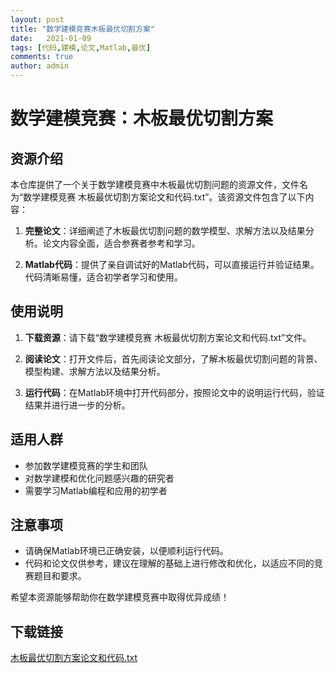 ```yaml
---
layout: post
title: "数学建模竞赛木板最优切割方案"
date:   2021-01-09
tags: [代码,建模,论文,Matlab,最优]
comments: true
author: admin
---
```

# 数学建模竞赛：木板最优切割方案

## 资源介绍

本仓库提供了一个关于数学建模竞赛中木板最优切割问题的资源文件，文件名为“数学建模竞赛 木板最优切割方案论文和代码.txt”。该资源文件包含了以下内容：

1. **完整论文**：详细阐述了木板最优切割问题的数学模型、求解方法以及结果分析。论文内容全面，适合参赛者参考和学习。

2. **Matlab代码**：提供了亲自调试好的Matlab代码，可以直接运行并验证结果。代码清晰易懂，适合初学者学习和使用。

## 使用说明

1. **下载资源**：请下载“数学建模竞赛 木板最优切割方案论文和代码.txt”文件。

2. **阅读论文**：打开文件后，首先阅读论文部分，了解木板最优切割问题的背景、模型构建、求解方法以及结果分析。

3. **运行代码**：在Matlab环境中打开代码部分，按照论文中的说明运行代码，验证结果并进行进一步的分析。

## 适用人群

- 参加数学建模竞赛的学生和团队
- 对数学建模和优化问题感兴趣的研究者
- 需要学习Matlab编程和应用的初学者

## 注意事项

- 请确保Matlab环境已正确安装，以便顺利运行代码。
- 代码和论文仅供参考，建议在理解的基础上进行修改和优化，以适应不同的竞赛题目和要求。

希望本资源能够帮助你在数学建模竞赛中取得优异成绩！

## 下载链接

[木板最优切割方案论文和代码.txt](https://pan.quark.cn/s/808afc4c09d2)